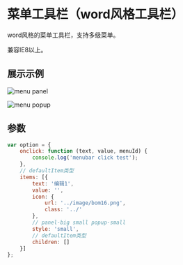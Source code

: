 # 菜单工具栏（word风格工具栏）

word风格的菜单工具栏，支持多级菜单。

兼容IE8以上。

## 展示示例

![menu panel](https://github.com/huang-qing/menubar/raw/master/README/2017-01-03_115215_menuPanel.png)

![menu popup](https://github.com/huang-qing/menubar/raw/master/README/2017-01-03_115351_menuPopup.png)

## 参数

~~~javascript
var option = {
    onclick: function (text, value, menuId) {
        console.log('menubar click test');
    },
	// defaultItem类型
    items: [{
        text: '编辑1',
        value: '',
        icon: {
            url: '../image/bom16.png',
            class: '../'
        },
        // panel-big small popup-small
        style: 'small',
        // defaultItem类型
        children: []
    }]
};
~~~



